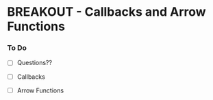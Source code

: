 # BREAKOUT - Callbacks and Arrow Functions

### To Do
- [ ] Questions??
- [ ] Callbacks
- [ ] Arrow Functions




















